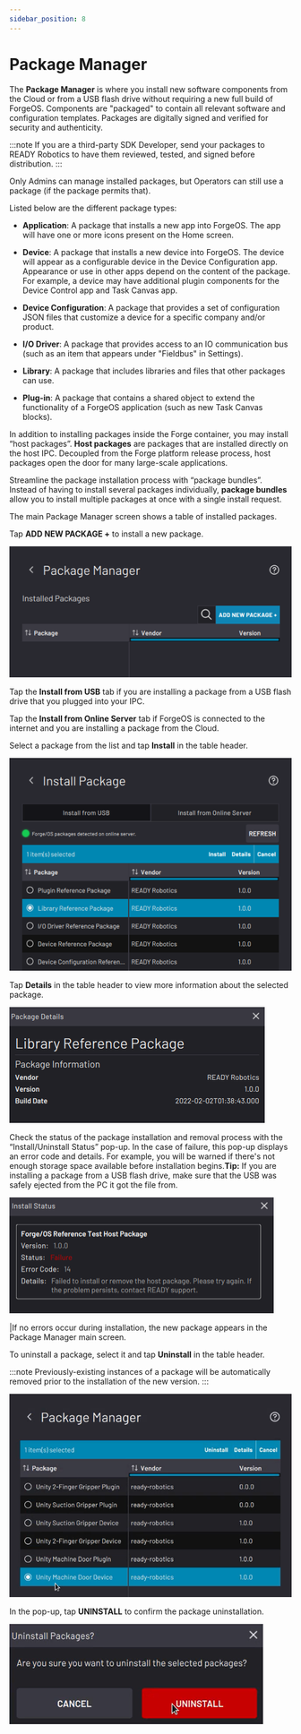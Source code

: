 ```yaml
---
sidebar_position: 8
---
```


# Package Manager

The **Package Manager** is where you install new software components from the Cloud or from a USB flash drive without requiring a new full build of ForgeOS. Components are "packaged" to contain all relevant software and configuration templates. Packages are digitally signed and verified for security and authenticity.

:::note
If you are a third-party SDK Developer, send your packages to READY Robotics to have them reviewed, tested, and signed before distribution.
:::

Only Admins can manage installed packages, but Operators can still use a package \(if the package permits that\).

Listed below are the different package types:

-   **Application**: A package that installs a new app into ForgeOS. The app will have one or more icons present on the Home screen.

-   **Device**: A package that installs a new device into ForgeOS. The device will appear as a configurable device in the Device Configuration app. Appearance or use in other apps depend on the content of the package. For example, a device may have additional plugin components for the Device Control app and Task Canvas app.

-   **Device Configuration**: A package that provides a set of configuration JSON files that customize a device for a specific company and/or product.

-   **I/O Driver**: A package that provides access to an IO communication bus \(such as an item that appears under "Fieldbus" in Settings\).


-   **Library**: A package that includes libraries and files that other packages can use.

-   **Plug-in**: A package that contains a shared object to extend the functionality of a ForgeOS application \(such as new Task Canvas blocks\).


In addition to installing packages inside the Forge container, you may install “host packages”. **Host packages** are packages that are installed directly on the host IPC. Decoupled from the Forge platform release process, host packages open the door for many large-scale applications.

Streamline the package installation process with “package bundles”. Instead of having to install several packages individually, **package bundles** allow you to install multiple packages at once with a single install request.

The main Package Manager screen shows a table of installed packages.

Tap **ADD NEW PACKAGE +** to install a new package.

![](../Images/Settings/PackageManager.png)

Tap the **Install from USB** tab if you are installing a package from a USB flash drive that you plugged into your IPC.

Tap the **Install from Online Server** tab if ForgeOS is connected to the internet and you are installing a package from the Cloud.

Select a package from the list and tap **Install** in the table header.

![](../Images/Settings/PackageManager-Install.png)

Tap **Details** in the table header to view more information about the selected package.

![](../Images/Settings/PackageManager-PackageDetails.png)

Check the status of the package installation and removal process with the “Install/Uninstall Status” pop-up. In the case of failure, this pop-up displays an error code and details. For example, you will be warned if there's not enough storage space available before installation begins.**Tip:** If you are installing a package from a USB flash drive, make sure that the USB was safely ejected from the PC it got the file from.

![](../Images/Settings/PackageManager-InstallStatus-Failure.png)

|If no errors occur during installation, the new package appears in the Package Manager main screen.

To uninstall a package, select it and tap **Uninstall** in the table header.

:::note
Previously-existing instances of a package will be automatically removed prior to the installation of the new version.
:::

![](../Images/Settings/PackageManager-PackageLibrary-Select-Uninstall.png)

In the pop-up, tap **UNINSTALL** to confirm the package uninstallation.

![](../Images/Settings/PackageManager-Uninstall.png)


